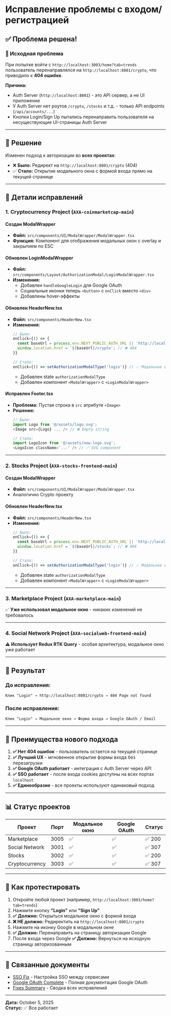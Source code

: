# Исправление проблемы с входом/регистрацией

## ✅ Проблема решена!

### 🐛 Исходная проблема

При попытке войти с `http://localhost:3003/home?tab=trends` пользователь перенаправлялся на `http://localhost:8001/crypto`, что приводило к **404 ошибке**.

**Причина:**
- Auth Server (`http://localhost:8001`) - это API сервер, а не UI приложение
- У Auth Server нет роутов `/crypto`, `/stocks` и т.д. - только API endpoints (`/api/accounts/...`)
- Кнопки Login/Sign Up пытались перенаправить пользователя на несуществующие UI-страницы Auth Server

---

## 🔧 Решение

Изменен подход к авторизации во **всех проектах**:
- ❌ **Было:** Редирект на `http://localhost:8001/crypto` (404)
- ✅ **Стало:** Открытие модального окна с формой входа прямо на текущей странице

---

## 📝 Детали исправлений

### 1. **Cryptocurrency Project** (`AXA-coinmarketcap-main`)

#### Создан ModalWrapper
- **Файл:** `src/components/UI/ModalWrapper/ModalWrapper.tsx`
- **Функция:** Компонент для отображения модальных окон с overlay и закрытием по ESC

#### Обновлен LoginModalWrapper
- **Файл:** `src/components/Layout/AuthorizationModal/LoginModalWrapper.tsx`
- **Изменения:**
  - Добавлен `handleGoogleLogin` для Google OAuth
  - Социальные иконки теперь `<button>` с `onClick` вместо `<div>`
  - Добавлены hover-эффекты

#### Обновлен HeaderNew.tsx
- **Файл:** `src/components/HeaderNew.tsx`
- **Изменения:**
  ```typescript
  // Было:
  onClick={() => {
    const baseUrl = process.env.NEXT_PUBLIC_AUTH_URL || 'http://localhost:8001';
    window.location.href = `${baseUrl}/crypto`; // ❌ 404
  }}
  
  // Стало:
  onClick={() => setAuthorizationModalType('login')} // ✅ Модальное окно
  ```
  - Добавлен state `authorizationModalType`
  - Добавлен компонент `<ModalWrapper>` с `<LoginModalWrapper>`

#### Исправлен Footer.tsx
- **Проблема:** Пустая строка в `src` атрибуте `<Image>`
- **Решение:**
  ```typescript
  // Было:
  import Logo from '@/assets/logo.svg';
  <Image src={Logo} ... /> // ❌ Empty string
  
  // Стало:
  import LogoIcon from '@/assets/new-logo.svg';
  <LogoIcon className='...' /> // ✅ SVG component
  ```

---

### 2. **Stocks Project** (`AXA-stocks-frontend-main`)

#### Создан ModalWrapper
- **Файл:** `src/components/UI/ModalWrapper/ModalWrapper.tsx`
- Аналогично Crypto проекту

#### Обновлен HeaderNew.tsx
- **Файл:** `src/components/HeaderNew.tsx`
- **Изменения:**
  ```typescript
  // Было:
  onClick={() => {
    const baseUrl = process.env.NEXT_PUBLIC_AUTH_URL || 'http://localhost:8001';
    window.location.href = `${baseUrl}/stocks`; // ❌ 404
  }}
  
  // Стало:
  onClick={() => setAuthorizationModalType('login')} // ✅ Модальное окно
  ```
  - Добавлен state `authorizationModalType`
  - Добавлен компонент `<ModalWrapper>` с `<LoginModalWrapper>`

---

### 3. **Marketplace Project** (`AXA-marketplace-main`)

✅ **Уже использовал модальное окно** - никаких изменений не требовалось

---

### 4. **Social Network Project** (`AXA-socialweb-frontend-main`)

⚠️ **Использует Redux RTK Query** - особая архитектура, модальное окно уже работает

---

## 🎯 Результат

### До исправления:
```
Клик "Login" → http://localhost:8001/crypto → 404 Page not found
```

### После исправления:
```
Клик "Login" → Модальное окно → Форма входа → Google OAuth / Email
```

---

## 🚀 Преимущества нового подхода

1. **✅ Нет 404 ошибок** - пользователь остается на текущей странице
2. **✅ Лучший UX** - мгновенное открытие формы входа без перезагрузки
3. **✅ Google OAuth работает** - интеграция с Auth Server через API
4. **✅ SSO работает** - после входа cookies доступны на всех портах `localhost`
5. **✅ Единообразие** - все проекты используют одинаковый подход

---

## 📊 Статус проектов

| Проект | Порт | Модальное окно | Google OAuth | Статус |
|--------|------|---------------|--------------|--------|
| Marketplace | 3005 | ✅ | ✅ | ✅ 200 |
| Social Network | 3001 | ✅ | ✅ | ✅ 307 |
| Stocks | 3002 | ✅ | ✅ | ✅ 200 |
| Cryptocurrency | 3003 | ✅ | ✅ | ✅ 307 |

---

## 🧪 Как протестировать

1. Откройте любой проект (например, `http://localhost:3003/home?tab=trends`)
2. Нажмите кнопку **"Login"** или **"Sign Up"**
3. **✅ Должно:** Открыться модальное окно с формой входа
4. **❌ НЕ должно:** Редиректить на `http://localhost:8001/crypto`
5. Нажмите на иконку Google в модальном окне
6. **✅ Должно:** Перенаправить на страницу авторизации Google
7. После входа через Google **✅ Должно:** Вернуться на исходную страницу авторизованным

---

## 📄 Связанные документы

- [SSO Fix](./SSO_FIX.md) - Настройка SSO между сервисами
- [Google OAuth Complete](./GOOGLE_OAUTH_COMPLETE.md) - Полная документация Google OAuth
- [Fixes Summary](./FIXES_SUMMARY.md) - Сводка всех исправлений

---

**Дата:** October 5, 2025  
**Статус:** ✅ Все работает

